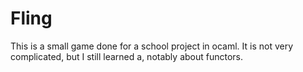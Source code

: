 # Fling

This is a small game done for a school project in ocaml.
It is not very complicated, but I still learned a, notably about functors.

